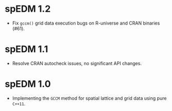 # spEDM 1.2

* Fix `gccm()` grid data execution bugs on R-universe and CRAN binaries (#61).

# spEDM 1.1

* Resolve CRAN autocheck issues, no significant API changes.

# spEDM 1.0

* Implementing the `GCCM` method for spatial lattice and grid data using pure `C++11`.
